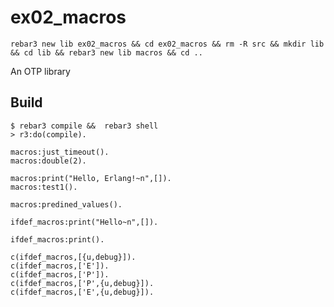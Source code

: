 ex02_macros
=====
```
rebar3 new lib ex02_macros && cd ex02_macros && rm -R src && mkdir lib && cd lib && rebar3 new lib macros && cd ..
```
An OTP library

Build
-----

    $ rebar3 compile &&  rebar3 shell
	> r3:do(compile).

```
macros:just_timeout().
macros:double(2).

macros:print("Hello, Erlang!~n",[]).
macros:test1().

macros:predined_values().

ifdef_macros:print("Hello~n",[]).

ifdef_macros:print().

c(ifdef_macros,[{u,debug}]).
c(ifdef_macros,['E']).
c(ifdef_macros,['P']).
c(ifdef_macros,['P',{u,debug}]).
c(ifdef_macros,['E',{u,debug}]).

```
